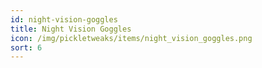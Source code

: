 ```yaml
---
id: night-vision-goggles
title: Night Vision Goggles
icon: /img/pickletweaks/items/night_vision_goggles.png
sort: 6
---
```



